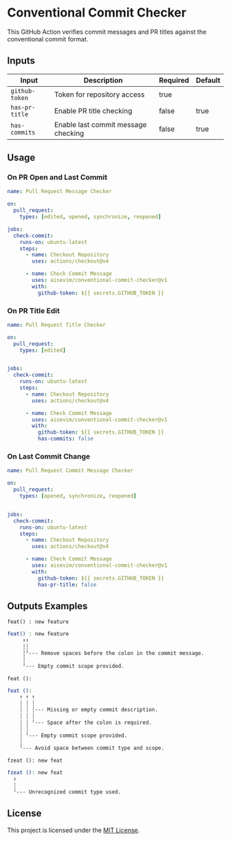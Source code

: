# Conventional Commit Checker

This GitHub Action verifies commit messages and PR titles against the conventional commit format.

## Inputs

| Input           | Description                                   | Required | Default |
| --------------- | --------------------------------------------  | -------- | ------- |
| `github-token`  | Token for repository access                   | true     |         |
| `has-pr-title`  | Enable PR title checking                      | false    | true    |
| `has-commits`   | Enable last commit message checking           | false    | true    |

## Usage

### On PR Open and Last Commit

```yaml
name: Pull Request Message Checker

on:
  pull_request:
    types: [edited, opened, synchronize, reopened]

jobs:
  check-commit:
    runs-on: ubuntu-latest
    steps:
      - name: Checkout Repository
        uses: actions/checkout@v4

      - name: Check Commit Message
        uses: aisevim/conventional-commit-checker@v1
        with:
          github-token: ${{ secrets.GITHUB_TOKEN }}
```

### On PR Title Edit

```yaml
name: Pull Request Title Checker

on:
  pull_request:
    types: [edited]


jobs:
  check-commit:
    runs-on: ubuntu-latest
    steps:
      - name: Checkout Repository
        uses: actions/checkout@v4

      - name: Check Commit Message
        uses: aisevim/conventional-commit-checker@v1
        with:
          github-token: ${{ secrets.GITHUB_TOKEN }}
          has-commits: false
```

### On Last Commit Change

```yaml
name: Pull Request Commit Message Checker

on:
  pull_request:
    types: [opened, synchronize, reopened]


jobs:
  check-commit:
    runs-on: ubuntu-latest
    steps:
      - name: Checkout Repository
        uses: actions/checkout@v4

      - name: Check Commit Message
        uses: aisevim/conventional-commit-checker@v1
        with:
          github-token: ${{ secrets.GITHUB_TOKEN }}
          has-pr-title: false
```

## Outputs Examples

`feat() : new feature`
```sh
feat() : new feature
     ↑↑
     ┆┆
     ┆╵--- Remove spaces before the colon in the commit message.
     ┆
     ╵--- Empty commit scope provided.
```

`feat ():`
```sh
feat ():
    ↑ ↑ ↑
    ┆ ┆ ┆
    ┆ ┆ ┆--- Missing or empty commit description.
    ┆ ┆ ┆
    ┆ ┆ ╵--- Space after the colon is required.
    ┆ ┆
    ┆ ╵--- Empty commit scope provided.
    ┆
    ╵--- Avoid space between commit type and scope.
```

`fzeat (): new feat`
```sh
fzeat (): new feat
  ↑
  ┆
  ╵--- Unrecognized commit type used.
```

## License

This project is licensed under the [MIT License](LICENSE).
